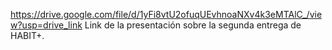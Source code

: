 https://drive.google.com/file/d/1yFi8vtU2ofuqUEvhnoaNXv4k3eMTAlC_/view?usp=drive_link
Link de la presentación sobre la segunda entrega de HABIT+.